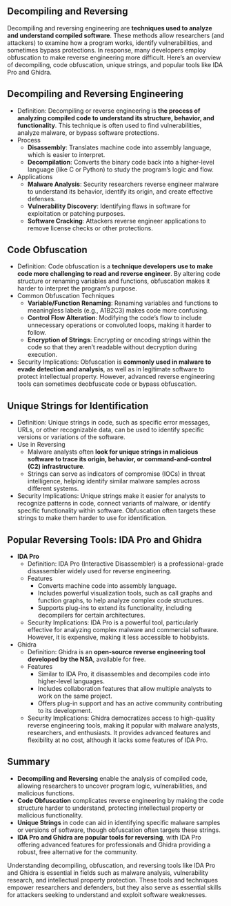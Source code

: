 ## Decompiling and Reversing
Decompiling and reversing engineering are **techniques used to analyze and understand compiled software**. These methods allow researchers (and attackers) to examine how a program works, identify vulnerabilities, and sometimes bypass protections. In response, many developers employ obfuscation to make reverse engineering more difficult. Here’s an overview of decompiling, code obfuscation, unique strings, and popular tools like IDA Pro and Ghidra.

## Decompiling and Reversing Engineering
  - Definition: Decompiling or reverse engineering is **the process of analyzing compiled code to understand its structure, behavior, and functionality**. This technique is often used to find vulnerabilities, analyze malware, or bypass software protections.
  - Process
    - **Disassembly**: Translates machine code into assembly language, which is easier to interpret.
    - **Decompilation**: Converts the binary code back into a higher-level language (like C or Python) to study the program’s logic and flow.
  - Applications
    - **Malware Analysis**: Security researchers reverse engineer malware to understand its behavior, identify its origin, and create effective defenses.
    - **Vulnerability Discovery**: Identifying flaws in software for exploitation or patching purposes.
    - **Software Cracking**: Attackers reverse engineer applications to remove license checks or other protections.

## Code Obfuscation
  - Definition: Code obfuscation is a **technique developers use to make code more challenging to read and reverse engineer**. By altering code structure or renaming variables and functions, obfuscation makes it harder to interpret the program’s purpose.
  - Common Obfuscation Techniques
    - **Variable/Function Renaming**: Renaming variables and functions to meaningless labels (e.g., A1B2C3) makes code more confusing.
    - **Control Flow Alteration**: Modifying the code’s flow to include unnecessary operations or convoluted loops, making it harder to follow.
    - **Encryption of Strings**: Encrypting or encoding strings within the code so that they aren’t readable without decryption during execution.
  - Security Implications: Obfuscation is **commonly used in malware to evade detection and analysis**, as well as in legitimate software to protect intellectual property. However, advanced reverse engineering tools can sometimes deobfuscate code or bypass obfuscation.

## Unique Strings for Identification
  - Definition: Unique strings in code, such as specific error messages, URLs, or other recognizable data, can be used to identify specific versions or variations of the software.
  - Use in Reversing
    - Malware analysts often **look for unique strings in malicious software to trace its origin, behavior, or command-and-control (C2) infrastructure**.
    - Strings can serve as indicators of compromise (IOCs) in threat intelligence, helping identify similar malware samples across different systems.
  - Security Implications: Unique strings make it easier for analysts to recognize patterns in code, connect variants of malware, or identify specific functionality within software. Obfuscation often targets these strings to make them harder to use for identification.

## Popular Reversing Tools: IDA Pro and Ghidra
  - **IDA Pro**
    - Definition: IDA Pro (Interactive Disassembler) is a professional-grade disassembler widely used for reverse engineering.
    - Features
      - Converts machine code into assembly language.
      - Includes powerful visualization tools, such as call graphs and function graphs, to help analyze complex code structures.
      - Supports plug-ins to extend its functionality, including decompilers for certain architectures.
    - Security Implications: IDA Pro is a powerful tool, particularly effective for analyzing complex malware and commercial software. However, it is expensive, making it less accessible to hobbyists.
  - Ghidra
    - Definition: Ghidra is an **open-source reverse engineering tool developed by the NSA**, available for free.
    - Features
      - Similar to IDA Pro, it disassembles and decompiles code into higher-level languages.
      - Includes collaboration features that allow multiple analysts to work on the same project.
      - Offers plug-in support and has an active community contributing to its development.
    - Security Implications: Ghidra democratizes access to high-quality reverse engineering tools, making it popular with malware analysts, researchers, and enthusiasts. It provides advanced features and flexibility at no cost, although it lacks some features of IDA Pro.

## Summary
  - **Decompiling and Reversing** enable the analysis of compiled code, allowing researchers to uncover program logic, vulnerabilities, and malicious functions.
  - **Code Obfuscation** complicates reverse engineering by making the code structure harder to understand, protecting intellectual property or malicious functionality.
  - **Unique Strings** in code can aid in identifying specific malware samples or versions of software, though obfuscation often targets these strings.
  - **IDA Pro and Ghidra are popular tools for reversing**, with IDA Pro offering advanced features for professionals and Ghidra providing a robust, free alternative for the community.

Understanding decompiling, obfuscation, and reversing tools like IDA Pro and Ghidra is essential in fields such as malware analysis, vulnerability research, and intellectual property protection. These tools and techniques empower researchers and defenders, but they also serve as essential skills for attackers seeking to understand and exploit software weaknesses.